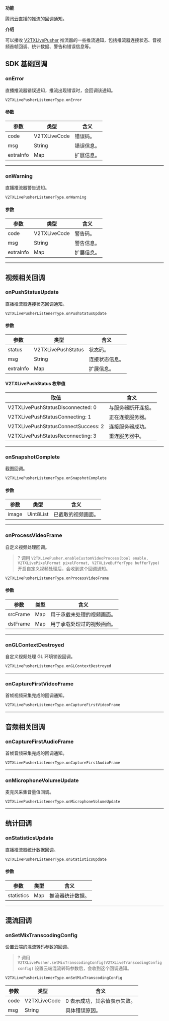 __功能__

腾讯云直播的推流的回调通知。

**介绍**

可以接收 [V2TXLivePusher](https://pub.dev/documentation/live_flutter_plugin/latest/v2_tx_live_pusher/v2_tx_live_pusher-library.html) 推流器的一些推流通知，包括推流器连接状态、音视频首帧回调、统计数据、警告和错误信息等。


## SDK 基础回调
### onError

直播推流器错误通知，推流出现错误时，会回调该通知。
```dart
V2TXLivePusherListenerType.onError
```

#### 参数

| 参数 | 类型 | 含义 |
|-----|-----|-----|
| code      | V2TXLiveCode    | 错误码。   |
| msg       | String | 错误信息。 |
| extraInfo | Map | 扩展信息。 |

***

### onWarning

直播推流器警告通知。
```dart
V2TXLivePusherListenerType.onWarning
```
 
#### 参数

| 参数 | 类型 | 含义 |
|-----|-----|-----|
| code      | V2TXLiveCode    | 警告码。   |
| msg       | String | 警告信息。 |
| extraInfo | Map | 扩展信息。 |

***

## 视频相关回调
### onPushStatusUpdate

直播推流器连接状态回调通知。
```dart
V2TXLivePusherListenerType.onPushStatusUpdate
```

#### 参数

| 参数 | 类型 | 含义 |
|-----|-----|-----|
| status    | V2TXLivePushStatus | 状态码。       |
| msg       | String         | 连接状态信息。 |
| extraInfo | Map     | 扩展信息。     |

[](id:V2TXLivePushStatus)

#### V2TXLivePushStatus 枚举值

| 取值 | 含义 |
|---------|---------|
| V2TXLivePushStatusDisconnected: 0 | 与服务器断开连接。 |
| V2TXLivePushStatusConnecting: 1 | 正在连接服务器。 |
| V2TXLivePushStatusConnectSuccess: 2 | 连接服务器成功。 |
| V2TXLivePushStatusReconnecting:  3| 重连服务器中。 |

***

### onSnapshotComplete

截图回调。
```dart
V2TXLivePusherListenerType.onSnapshotComplete
```

#### 参数

| 参数 | 类型 | 含义 |
|-----|-----|-----|
| image | Uint8List | 已截取的视频画面。 |

***

### onProcessVideoFrame

自定义视频处理回调。
>? 调用 `V2TXLivePusher.enableCustomVideoProcess(bool enable, V2TXLivePixelFormat pixelFormat, V2TXLiveBufferType bufferType)` 开启自定义视频处理后，会收到这个回调通知。

```dart
V2TXLivePusherListenerType.onProcessVideoFrame
```

#### 参数

| 参数 | 类型 | 含义 |
|-----|-----|-----|
| srcFrame | Map | 用于承载未处理的视频画面。 |
| dstFrame | Map | 用于承载处理过的视频画面。 |

***

### onGLContextDestroyed
自定义视频处理 GL 环境销毁回调。
```dart
V2TXLivePusherListenerType.onGLContextDestroyed
```
***

### onCaptureFirstVideoFrame
首帧视频采集完成的回调通知。
```dart
V2TXLivePusherListenerType.onCaptureFirstVideoFrame
```

***
## 音频相关回调
### onCaptureFirstAudioFrame
首帧音频采集完成的回调通知。
```dart
V2TXLivePusherListenerType.onCaptureFirstAudioFrame
```

***

### onMicrophoneVolumeUpdate
麦克风采集音量值回调。
```dart
V2TXLivePusherListenerType.onMicrophoneVolumeUpdate
```

***

## 统计回调
### onStatisticsUpdate
直播推流器统计数据回调。
```dart
V2TXLivePusherListenerType.onStatisticsUpdate
```

#### 参数

| 参数 | 类型 | 含义 |
|-----|-----|-----|
| statistics | Map | 推流器统计数据。 |

***

## 混流回调
### onSetMixTranscodingConfig
设置云端的混流转码参数的回调。

> ? 调用 `V2TXLivePusher.setMixTranscodingConfig(V2TXLiveTranscodingConfig config)` 设置云端混流转码参数后，会收到这个回调通知。

```dart
V2TXLivePusherListenerType.onSetMixTranscodingConfig
```
| 参数 | 类型 | 含义 |
|-----|-----|-----|
| code | V2TXLiveCode | 0 表示成功，其余值表示失败。 |
| msg | String | 具体错误原因。 |

